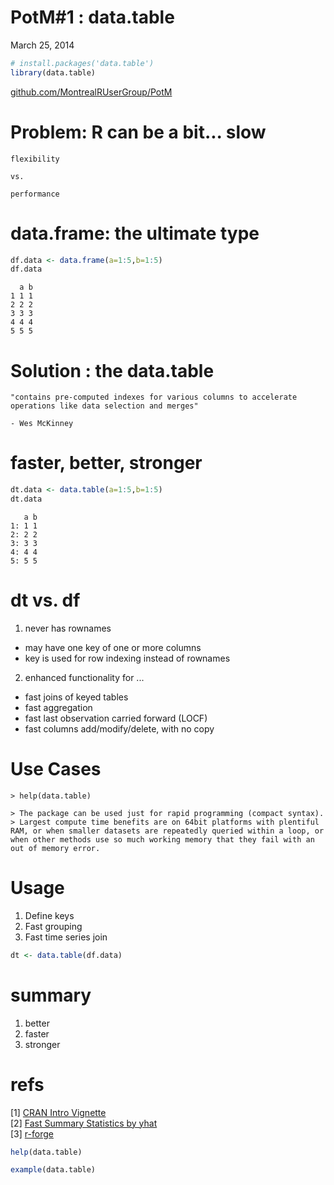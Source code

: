 PotM#1 : data.table
==================

March 25, 2014  


```r
# install.packages('data.table')
library(data.table)
```

[github.com/MontrealRUserGroup/PotM](http://bit.ly/mtlr-potm)

Problem: R can be a bit... slow
================
```
flexibility 

vs. 

performance
```

data.frame: the ultimate type
================



```r
df.data <- data.frame(a=1:5,b=1:5)
df.data
```

```
  a b
1 1 1
2 2 2
3 3 3
4 4 4
5 5 5
```


Solution : the data.table
==============
```
"contains pre-computed indexes for various columns to accelerate operations like data selection and merges"  

- Wes McKinney
```

faster, better, stronger
=============  


```r
dt.data <- data.table(a=1:5,b=1:5)
dt.data
```

```
   a b
1: 1 1
2: 2 2
3: 3 3
4: 4 4
5: 5 5
```


dt vs. df
=====

1. never has rownames
  * may have one key of one or more columns
  * key is used for row indexing instead of rownames
2. enhanced functionality for ...
  * fast joins of keyed tables
  * fast aggregation
  * fast last observation carried forward (LOCF)  
  * fast columns add/modify/delete, with no copy

Use Cases
=========
```
> help(data.table)

> The package can be used just for rapid programming (compact syntax). 
> Largest compute time benefits are on 64bit platforms with plentiful RAM, or when smaller datasets are repeatedly queried within a loop, or when other methods use so much working memory that they fail with an out of memory error. 
```

Usage
=======

1. Define keys
2. Fast grouping
3. Fast time series join


```r
dt <- data.table(df.data)
```


summary
=========
1. better
2. faster
3. stronger


refs
================

[1] [CRAN Intro Vignette](http://cran.r-project.org/web/packages/data.table/vignettes/datatable-intro.pdf)  
[2] [Fast Summary Statistics by yhat](http://blog.yhathq.com/posts/fast-summary-statistics-with-data-dot-table.html)  
[3] [r-forge](http://datatable.r-forge.r-project.org/)



```r
help(data.table)

example(data.table) 
```



